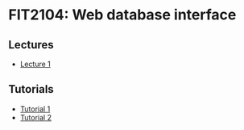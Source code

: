 # FIT2104: Web database interface

## Lectures

- [Lecture 1](/lectures/lecture-01.md)

## Tutorials

- [Tutorial 1](/tutorials/tutorial-01)
- [Tutorial 2](/tutorials/tutorial-02.md)
